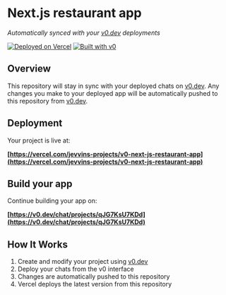 # Next.js restaurant app

*Automatically synced with your [v0.dev](https://v0.dev) deployments*

[![Deployed on Vercel](https://img.shields.io/badge/Deployed%20on-Vercel-black?style=for-the-badge&logo=vercel)](https://vercel.com/jevvins-projects/v0-next-js-restaurant-app)
[![Built with v0](https://img.shields.io/badge/Built%20with-v0.dev-black?style=for-the-badge)](https://v0.dev/chat/projects/qJG7KsU7KDd)

## Overview

This repository will stay in sync with your deployed chats on [v0.dev](https://v0.dev).
Any changes you make to your deployed app will be automatically pushed to this repository from [v0.dev](https://v0.dev).

## Deployment

Your project is live at:

**[https://vercel.com/jevvins-projects/v0-next-js-restaurant-app](https://vercel.com/jevvins-projects/v0-next-js-restaurant-app)**

## Build your app

Continue building your app on:

**[https://v0.dev/chat/projects/qJG7KsU7KDd](https://v0.dev/chat/projects/qJG7KsU7KDd)**

## How It Works

1. Create and modify your project using [v0.dev](https://v0.dev)
2. Deploy your chats from the v0 interface
3. Changes are automatically pushed to this repository
4. Vercel deploys the latest version from this repository